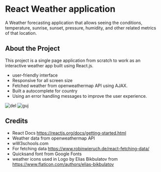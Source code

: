 React Weather application
===============================
A Weather forecasting application that allows seeing the conditions, temperature, sunrise, sunset, pressure, humidity, and other related metrics of that location.

## About the Project

This project is a single page application from scratch to work as an interactive weather app built using React.js. 
- user-friendly interface
- Responsive for all screen size
- Fetched weather from  openweathermap API using AJAX.
- Built a autocomplete for country
- Using an error handling messages to improve the user experience.

 
![del](https://user-images.githubusercontent.com/66158960/152345757-d3505979-9a18-4e74-bfb6-0af658cd0fa0.jpeg)
![guj](https://user-images.githubusercontent.com/66158960/152345833-fa03544f-899f-43fd-8c21-76a3fc352891.jpeg)

## Credits

- React Docs https://reactjs.org/docs/getting-started.html
- Weather data from openweathermap API
- wW3schools.com
- For fetching data https://www.robinwieruch.de/react-fetching-data/
- Quicksand font from Google Fonts
- weather icons used in Logo by Elias Bikbulatov from https://www.flaticon.com/authors/elias-bikbulatov

